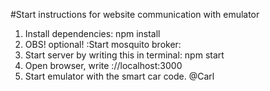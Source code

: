 #Start instructions for website communication with emulator

1. Install dependencies: npm install
2. OBS! optional! :Start mosquito broker: 
3. Start server by writing this in terminal: npm start
4. Open browser, write ://localhost:3000 
5. Start emulator with the smart car code. 
   @Carl
